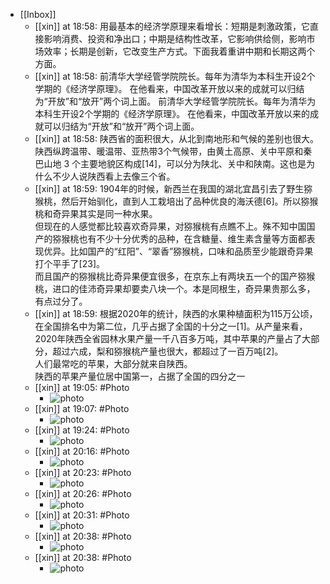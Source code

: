 - [[Inbox]]
    - [[xin]] at 18:58: 用最基本的经济学原理来看增长：短期是刺激政策，它直接影响消费、投资和净出口；中期是结构性改革，它影响供给侧，影响市场效率；长期是创新，它改变生产方式。下面我着重讲中期和长期这两个方面。
    - [[xin]] at 18:58: 前清华大学经管学院院长。每年为清华为本科生开设2个学期的《经济学原理》。
在他看来，中国改革开放以来的成就可以归结为“开放”和“放开”两个词上面。
前清华大学经管学院院长。每年为清华为本科生开设2个学期的《经济学原理》。
在他看来，中国改革开放以来的成就可以归结为“开放”和“放开”两个词上面。
    - [[xin]] at 18:58: 陕西省的面积很大，从北到南地形和气候的差别也很大。陕西纵跨温带、暖温带、亚热带3个气候带，由黄土高原、关中平原和秦巴山地 3 个主要地貌区构成[14]，可以分为陕北、关中和陕南。这也是为什么不少人说陕西看上去像三个省。
    - [[xin]] at 18:59: 1904年的时候，新西兰在我国的湖北宜昌引去了野生猕猴桃，然后开始驯化，直到人工栽培出了品种优良的海沃德[6]。所以猕猴桃和奇异果其实是同一种水果。<br/>但现在的人感觉都比较喜欢奇异果，对猕猴桃有点瞧不上。殊不知中国国产的猕猴桃也有不少十分优秀的品种，在含糖量、维生素含量等方面都表现优异。比如国产的“红阳”、“翠香”猕猴桃，口味和品质至少能跟奇异果打个平手了[23]。<br/>而且国产的猕猴桃比奇异果便宜很多，在京东上有两块五一个的国产猕猴桃，进口的佳沛奇异果却要卖八块一个。本是同根生，奇异果贵那么多，有点过分了。
    - [[xin]] at 18:59: 根据2020年的统计，陕西的水果种植面积为115万公顷，在全国排名中为第二位，几乎占据了全国的十分之一[1]。从产量来看，2020年陕西全省园林水果产量一千八百多万吨，其中苹果的产量占了大部分，超过六成，梨和猕猴桃产量也很大，都超过了一百万吨[2]。<br/>人们最常吃的苹果，大部分就来自陕西。<br/>陕西的苹果产量位居中国第一，占据了全国的四分之一
    - [[xin]] at 19:05: #Photo
        - ![photo](https://firebasestorage.googleapis.com/v0/b/firescript-577a2.appspot.com/o/imgs%2Fapp%2Fxinyiheng%2F4I5NYgWVN?alt=media&token=3fb5bc24-b60a-4e49-b839-17e4012cd52c)
    - [[xin]] at 19:07: #Photo
        - ![photo](https://firebasestorage.googleapis.com/v0/b/firescript-577a2.appspot.com/o/imgs%2Fapp%2Fxinyiheng%2FIJz1hmczY?alt=media&token=0c7276b3-aa0b-43b2-bb21-290f230af3e2)
    - [[xin]] at 19:24: #Photo
        - ![photo](https://firebasestorage.googleapis.com/v0/b/firescript-577a2.appspot.com/o/imgs%2Fapp%2Fxinyiheng%2FJZ81kWOUs?alt=media&token=75c9aee3-5b38-4ed7-ad04-a331cd84e069)
    - [[xin]] at 20:16: #Photo
        - ![photo](https://firebasestorage.googleapis.com/v0/b/firescript-577a2.appspot.com/o/imgs%2Fapp%2Fxinyiheng%2FHdfTboQJ1?alt=media&token=f8968aed-22c4-4a35-afd3-8a66e31b8c9d)
    - [[xin]] at 20:23: #Photo
        - ![photo](https://firebasestorage.googleapis.com/v0/b/firescript-577a2.appspot.com/o/imgs%2Fapp%2Fxinyiheng%2FbV2VQ61Nd?alt=media&token=6b20bd1f-7733-4350-a3aa-7a66a10a3fcb)
    - [[xin]] at 20:26: #Photo
        - ![photo](https://firebasestorage.googleapis.com/v0/b/firescript-577a2.appspot.com/o/imgs%2Fapp%2Fxinyiheng%2Fvgl-j6QkR?alt=media&token=549c3f83-1c81-4a3e-a5c4-29447fa37a62)
    - [[xin]] at 20:31: #Photo
        - ![photo](https://firebasestorage.googleapis.com/v0/b/firescript-577a2.appspot.com/o/imgs%2Fapp%2Fxinyiheng%2FWyLdJSDIz?alt=media&token=65fb7913-c39e-4030-8c84-c2ad51386e47)
    - [[xin]] at 20:38: #Photo
        - ![photo](https://firebasestorage.googleapis.com/v0/b/firescript-577a2.appspot.com/o/imgs%2Fapp%2Fxinyiheng%2FbZGjVL1eC?alt=media&token=23ccf8ef-c6b6-4d6f-b9d7-7875d91a0f06)
    - [[xin]] at 20:38: #Photo
        - ![photo](https://firebasestorage.googleapis.com/v0/b/firescript-577a2.appspot.com/o/imgs%2Fapp%2Fxinyiheng%2FDoNXivNot?alt=media&token=213aa77a-6469-4865-b9dd-3b8cc363d455)
